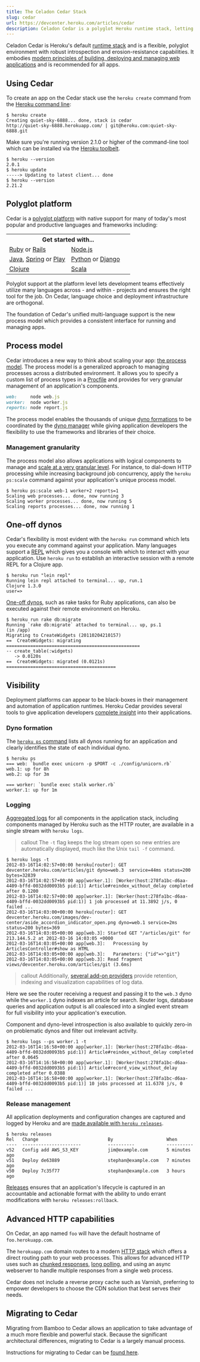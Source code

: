 ```yaml
---
title: The Celadon Cedar Stack
slug: cedar
url: https://devcenter.heroku.com/articles/cedar
description: Celadon Cedar is a polyglot Heroku runtime stack, letting you run Java, Ruby, Node.js, Python, Clojure and Scala apps in the cloud.
---
```


Celadon Cedar is Heroku's default [runtime stack](stack) and is a flexible, polyglot environment with robust introspection and erosion-resistance capabilities. It embodies [modern principles of building, deploying and managing web applications](https://devcenter.heroku.com/articles/architecting-apps) and  is recommended for all apps.

## Using Cedar

To create an app on the Cedar stack use the `heroku create` command from the [Heroku command line](using-the-cli):

```term
$ heroku create
Creating quiet-sky-6888... done, stack is cedar
http://quiet-sky-6888.herokuapp.com/ | git@heroku.com:quiet-sky-6888.git
```

Make sure you're running version 2.1.0 or higher of the command-line tool which can be installed via the [Heroku toolbelt](https://toolbelt.heroku.com/).

```term
$ heroku --version
2.0.1
$ heroku update
-----> Updating to latest client... done
$ heroku --version
2.21.2
```

## Polyglot platform

Cedar is a [polyglot platform](http://blog.heroku.com/archives/2011/8/3/polyglot_platform/) with native support for many of today's most popular and productive languages and frameworks including:

<table>
  <tr>
    <th colspan="2">Get started with...</th>
  </tr>
  <tr>
    <td style="text-align: left; width: 50%;">
<a href="https://devcenter.heroku.com/articles/getting-started-with-ruby">Ruby</a> or <a href="https://devcenter.heroku.com/articles/getting-started-with-rails4">Rails</a>
</td>
    <td style="text-align: left">
<a href="https://devcenter.heroku.com/articles/getting-started-with-nodejs">Node.js</a>
</td>   
  </tr>
  <tr>
    <td style="text-align: left">
<a href="https://devcenter.heroku.com/articles/getting-started-with-java">Java</a>, <a href="https://devcenter.heroku.com/articles/getting-started-with-spring-mvc-hibernate">Spring</a> or <a href="https://devcenter.heroku.com/articles/getting-started-with-play">Play</a>
</td>
    <td style="text-align: left">
<a href="https://devcenter.heroku.com/articles/getting-started-with-python">Python</a> or <a href="https://devcenter.heroku.com/articles/getting-started-with-django">Django</a>
</td>
  </tr>
  <tr>
    <td style="text-align: left">
<a href="https://devcenter.heroku.com/articles/getting-started-with-clojure">Clojure</a>
</td>
    <td style="text-align: left">
<a href="https://devcenter.heroku.com/articles/getting-started-with-scala">Scala</a>
</td>
  </tr>
</table>

Polyglot support at the platform level lets development teams effectively utilize many languages across - and within - projects and ensures the right tool for the job. On Cedar, language choice and deployment infrastructure are orthogonal.

The foundation of Cedar's unified multi-language support is the new process model which provides a consistent interface for running and managing apps.

## Process model

Cedar introduces a new way to think about scaling your app: [the process model](process-model). The process model is a generalized approach to managing processes across a distributed environment. It allows you to specify a custom list of process types in a [Procfile](procfile) and provides for very granular management of an application's components.

```ruby
web:     node web.js
worker:  node worker.js
reports: node report.js
```

The process model enables the thousands of unique [dyno formations](scaling) to be coordinated by the [dyno manager](dynos#the-dyno-manager) while giving application developers the flexibility to use the frameworks and libraries of their choice.

### Management granularity

The process model also allows applications with logical components to manage and [scale at a very granular level](scaling). For instance, to dial-down HTTP processing while increasing background job concurrency, apply the `heroku ps:scale` command against your application's unique process model.

```term
$ heroku ps:scale web-1 worker+2 reports=1
Scaling web processes... done, now running 3
Scaling worker processes... done, now running 5
Scaling reports processes... done, now running 1
```

## One-off dynos

Cedar's flexibility is most evident with the `heroku run` command which lets you execute any command against your application. Many languages support a [REPL](http://en.wikipedia.org/wiki/Read%E2%80%93eval%E2%80%93print_loop) which gives you a console with which to interact with your application. Use `heroku run` to establish an interactive session with a remote REPL for a Clojure app.

```term
$ heroku run "lein repl"
Running lein repl attached to terminal... up, run.1
Clojure 1.3.0
user=>
```

[One-off dynos](one-off-dynos), such as rake tasks for Ruby applications, can also be executed against their remote environment on Heroku.

```term
$ heroku run rake db:migrate
Running `rake db:migrate` attached to terminal... up, ps.1
(in /app)
Migrating to CreateWidgets (20110204210157)
==  CreateWidgets: migrating ==================================================
-- create_table(:widgets)
   -> 0.0120s
==  CreateWidgets: migrated (0.0121s) =========================================
```

## Visibility

Deployment platforms can appear to be black-boxes in their management and automation of application runtimes. Heroku Cedar provides several tools to give application developers [complete insight](http://blog.heroku.com/archives/2011/6/24/the_new_heroku_3_visibility_introspection/) into their applications.

### Dyno formation

The [`heroku ps` command](scaling) lists all dynos running for an application and clearly identifies the state of each individual dyno.

```term
$ heroku ps
=== web: `bundle exec unicorn -p $PORT -c ./config/unicorn.rb`
web.1: up for 8h
web.2: up for 3m

=== worker: `bundle exec stalk worker.rb`
worker.1: up for 1m
```

### Logging

[Aggregated logs](logging) for all components in the application stack, including components managed by Heroku such as the HTTP router, are available in a single stream with `heroku logs`.

> callout
> The `-t` flag keeps the log stream open so new entries are automatically displayed, much like the Unix `tail -f` command.

```term
$ heroku logs -t
2012-03-16T14:02:57+00:00 heroku[router]: GET devcenter.heroku.com/articles/git dyno=web.3  service=44ms status=200 bytes=32839
2012-03-16T14:02:57+00:00 app[worker.1]: [Worker(host:278fa1bc-d6aa-4409-bffd-0032dd0093b5 pid:1)] Article#reindex_without_delay completed after 0.1200
2012-03-16T14:02:57+00:00 app[worker.1]: [Worker(host:278fa1bc-d6aa-4409-bffd-0032dd0093b5 pid:1)] 1 job processed at 11.3892 j/s, 0 failed ...
2012-03-16T14:03:00+00:00 heroku[router]: GET devcenter.heroku.com/images/dev-center/aside_accordion_indicator_open.png dyno=web.1 service=2ms status=200 bytes=369
2012-03-16T14:03:05+00:00 app[web.3]: Started GET "/articles/git" for 213.144.5.2 at 2012-03-16 14:03:05 +0000
2012-03-16T14:03:05+00:00 app[web.3]:   Processing by ArticlesController#show as HTML
2012-03-16T14:03:05+00:00 app[web.3]:   Parameters: {"id"=>"git"}
2012-03-16T14:03:05+00:00 app[web.3]: Read fragment views/devcenter.heroku.com/articles/git (3.6ms)
```

> callout
> Additionally, [several add-on providers](https://addons.heroku.com/#logging) provide retention, indexing and visualization capabilities of log data.

Here we see the router receiving a request and passing it to the `web.3` dyno while the `worker.1` dyno indexes an article for search. Router logs, database queries and application output is all coalesced into a singled event stream for full visibility into your application's execution.

Component and dyno-level introspection is also available to quickly zero-in on problematic dynos and filter out irrelevant activity.

```term
$ heroku logs --ps worker.1 -t
2012-03-16T14:16:58+00:00 app[worker.1]: [Worker(host:278fa1bc-d6aa-4409-bffd-0032dd0093b5 pid:1)] Article#reindex_without_delay completed after 0.0645
2012-03-16T14:16:58+00:00 app[worker.1]: [Worker(host:278fa1bc-d6aa-4409-bffd-0032dd0093b5 pid:1)] Article#record_view_without_delay completed after 0.0388
2012-03-16T14:16:58+00:00 app[worker.1]: [Worker(host:278fa1bc-d6aa-4409-bffd-0032dd0093b5 pid:1)] 10 jobs processed at 11.6378 j/s, 0 failed ...
```

### Release management

All application deployments and configuration changes are captured and logged by Heroku and are [made available with `heroku releases`](releases).

```term
$ heroku releases
Rel   Change                          By                    When
----  ----------------------          ----------            ----------
v52   Config add AWS_S3_KEY           jim@example.com       5 minutes ago            
v51   Deploy de63889                  stephan@example.com   7 minutes ago
v50   Deploy 7c35f77                  stephan@example.com   3 hours ago
```

[Releases](releases) ensures that an application's lifecycle is captured in an accountable and actionable format with the ability to undo errant modifications with `heroku releases:rollback`.

## Advanced HTTP capabilities

On Cedar, an app named `foo` will have the default hostname of `foo.herokuapp.com`.

The `herokuapp.com` domain routes to a modern [HTTP stack](http-routing) which offers a direct routing path to your web processes.  This allows for advanced HTTP uses such as [chunked responses](http://en.wikipedia.org/wiki/Chunked_transfer_encoding), [long polling](http://en.wikipedia.org/wiki/Push_technology#Long_polling), and using an async webserver to handle multiple responses from a single web process.

Cedar does not include a reverse proxy cache such as Varnish, preferring to empower developers to choose the CDN solution that best serves their needs.

## Migrating to Cedar

Migrating from Bamboo to Cedar allows an application to take advantage of a much more flexible and powerful stack. Because the significant architectural differences, migrating to Cedar is a largely manual process.

Instructions for migrating to Cedar can be [found here](cedar-migration). 